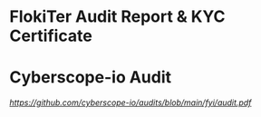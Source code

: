 # FlokiTer Audit Report &amp; KYC Certificate

# Cyberscope-io Audit
_https://github.com/cyberscope-io/audits/blob/main/fyi/audit.pdf_
